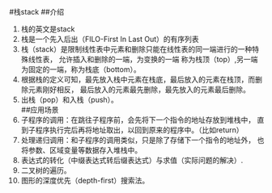 #栈stack
##介绍  
1. 栈的英文是stack  
2. 栈是一个先入后出（FILO-First In Last Out）的有序列表  
3. 栈（stack）是限制线性表中元素和删除只能在线性表的同一端进行的一种特殊线性表，
允许插入和删除的一端，为变换的一端 称为栈顶（top）,另一端为固定的一端，称为栈底（bottom）。  
4. 根据栈的定义可知，最先放入栈中元素在栈底，最后放入的元素在栈顶，而删除元素刚好相反，
最后放入的元素最先删除，最先放入的元素最后删除。  
5. 出栈（pop）和入栈（push）。  
##应用场景
1. 子程序的调用：在跳往子程序前，会先将下一个指令的地址存放到堆栈中，
直到子程序执行完后再将地址取出，以回到原来的程序中。（比如return）  
2. 处理递归调用：和子程序的调用类似，只是除了存储下一个指令的地址外，
也将参数、区域变量等数据存入堆栈中。
3. 表达式的转化（中缀表达式转后缀表达式）与求值（实际问题的解决）.  
4. 二叉树的遍历。 
5. 图形的深度优先（depth-first）搜索法。   
